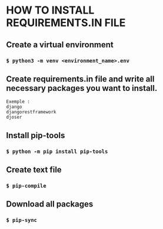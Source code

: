 # HOW TO INSTALL REQUIREMENTS.IN FILE

## Create a virtual environment  
### `$ python3 -m venv <environment_name>.env`

## Create **requirements.in** file and write all necessary packages you want to install. 
```
Exemple : 
django
djangorestframework
djoser
```

## Install **pip-tools**   
### `$ python -m pip install pip-tools`

## Create text file  
### `$ pip-compile`  

## Download all packages 
### `$ pip-sync` 